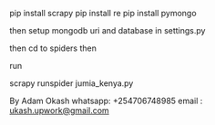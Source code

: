 pip install scrapy
pip install re
pip install pymongo


then setup mongodb uri and database in settings.py

then cd to spiders then

run 

scrapy runspider jumia_kenya.py

By Adam Okash whatsapp: +254706748985 email : ukash.upwork@gmail.com

